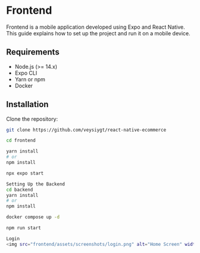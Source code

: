 # Frontend

Frontend is a mobile application developed using Expo and React Native. This guide explains how to set up the project and run it on a mobile device.

## Requirements

- Node.js (>= 14.x)
- Expo CLI
- Yarn or npm
- Docker

## Installation

Clone the repository:

```sh
git clone https://github.com/veysiygt/react-native-ecommerce

cd frontend

yarn install
# or
npm install

npx expo start

Setting Up the Backend
cd backend
yarn install
# or
npm install

docker compose up -d

npm run start

Login
<img src="frontend/assets/screenshots/login.png" alt="Home Screen" width="300"/>



